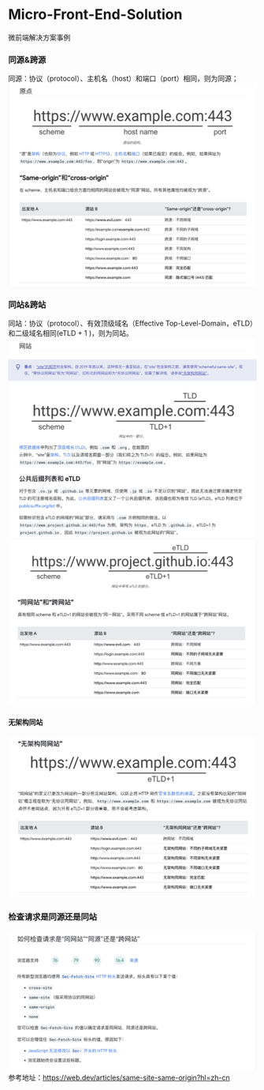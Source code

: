 # Micro-Front-End-Solution
微前端解决方案事例
### 同源&跨源
同源：协议（protocol）、主机名（host）和端口（port）相同，则为同源；
![img.png](images/同源.png)
### 同站&跨站
同站：协议（protocol）、有效顶级域名（Effective Top-Level-Domain，eTLD）和二级域名相同(eTLD + 1 )，则为同站。
![img.png](images/同站.png)
![img.png](images/跨站.png)
#### 无架构同站
![img.png](images/无架构同站.png)
### 检查请求是同源还是同站
![img.png](images/检查同源同站.png)
参考地址：https://web.dev/articles/same-site-same-origin?hl=zh-cn